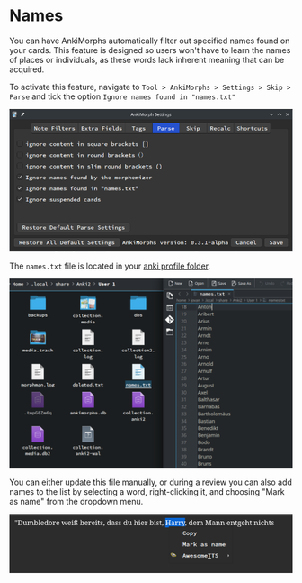 # Names

You can have AnkiMorphs automatically filter out specified names found on your cards. This feature is designed so users
won't have to learn the names of places or individuals, as these words lack
inherent meaning that can be acquired.

To activate this feature, navigate to ``Tool > AnkiMorphs > Settings > Skip > Parse`` and tick the option ``Ignore names
found in "names.txt"``

![ignore-names-option.png](../../img/ignore-names-option.png)

The `names.txt` file is located in your [anki profile folder](../glossary.md#profile-folder).

![example-name-list.png](../../img/example-name-list.png)

You can either update this file manually, or during a review you can also add names to the list by selecting a word,
right-clicking it, and choosing "Mark as name" from the dropdown menu.

![mark-as-name.png](../../img/mark-as-name.png)
